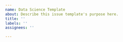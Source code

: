 ```yaml
---
name: Data Science Template
about: Describe this issue template's purpose here.
title: ''
labels: ''
assignees: ''

---
```



